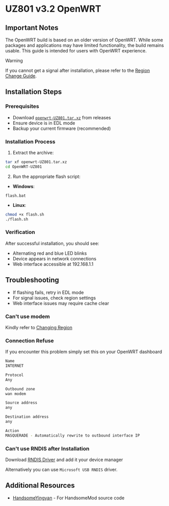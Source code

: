 # UZ801 v3.2 OpenWRT

## Important Notes

The OpenWRT build is based on an older version of OpenWRT. While some packages and applications may have limited functionality, the build remains usable. This guide is intended for users with OpenWRT experience.

> [!WARNING]
> If you cannot get a signal after installation, please refer to the [Region Change Guide](rsc/troubleshooting.md#changing-modem-region).

## Installation Steps

### Prerequisites

- Download [`openwrt-UZ801.tar.xz`](https://github.com/AlienWolfX/UZ801-USB_MODEM/releases) from releases
- Ensure device is in EDL mode
- Backup your current firmware (recommended)

### Installation Process

1. Extract the archive:

```bash
tar xf openwrt-UZ801.tar.xz
cd OpenWRT-UZ801
```

2. Run the appropriate flash script:

- **Windows**:

```batch
flash.bat
```

- **Linux**:

```bash
chmod +x flash.sh
./flash.sh
```

### Verification

After successful installation, you should see:

- Alternating red and blue LED blinks
- Device appears in network connections
- Web interface accessible at 192.168.1.1

## Troubleshooting

- If flashing fails, retry in EDL mode
- For signal issues, check region settings
- Web interface issues may require cache clear

### Can't use modem

Kindly refer to [Changing Region](https://github.com/AlienWolfX/UZ801-USB_MODEM/wiki/Troubleshooting#changing-modem-region)

### Connection Refuse

If you encounter this problem simply set this on your OpenWRT dashboard

```bash
Name
INTERNET

Protocol
Any

Outbound zone
wan modem

Source address
any

Destination address
any

Action
MASQUERADE - Automatically rewrite to outbound interface IP
```

### Can't use RNDIS after Installation

Download [RNDIS Driver](https://github.com/milkv-duo/duo-files/raw/main/common/RNDIS_drivers_20231018.zip) and add it your device manager

Alternatively you can use `Microsoft USB RNDIS` driver.

## Additional Resources

- [HandsomeYingyan](https://github.com/HandsomeYingyan) - For HandsomeMod source code
